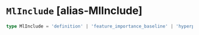 # `MlInclude` [alias-MlInclude]
```typescript
type MlInclude = 'definition' | 'feature_importance_baseline' | 'hyperparameters' | 'total_feature_importance' | 'definition_status';
```
